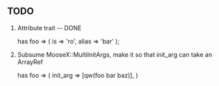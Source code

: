 ## TODO

1. Attribute trait -- DONE 

    has foo => (
        is => 'ro',
        alias => 'bar'
    );

2. Subsume MooseX::MultiInitArgs, make it so that init_arg can take an ArrayRef

    has foo => (
        init_arg => [qw(foo bar baz)],
    )
    
